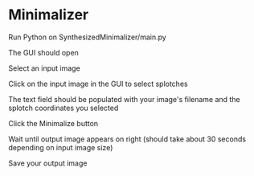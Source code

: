 # Minimalizer
Run Python on SynthesizedMinimalizer/main.py

The GUI should open

Select an input image

Click on the input image in the GUI to select splotches

The text field should be populated with your image's filename and the splotch coordinates you selected

Click the Minimalize button

Wait until output image appears on right (should take about 30 seconds depending on input image size)

Save your output image
